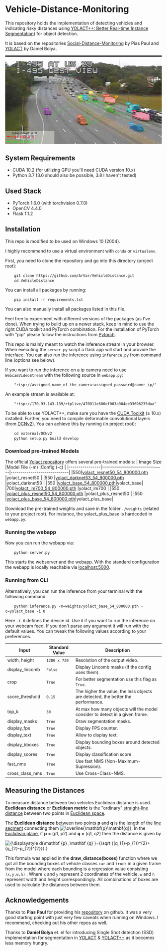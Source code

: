 # Vehicle-Distance-Monitoring

This repository holds the implementation of detecting vehicles and indicating risky distances using  [YOLACT++: Better Real-time Instance Segmentation](https://arxiv.org/abs/1912.06218)) for object detection.

It is based on the repositories [Social-Distance-Monitoring](https://github.com/paul-pias/Social-Distance-Monitoring) by Pias Paul and [YOLACT](https://github.com/dbolya/yolact) by Daniel Bolya.

![image info](./data/output.gif)

## System Requirements

- CUDA 10.2 (for utilizing GPU you'll need CUDA version 10.x)
- Python 3.7 (3.6 should also be possible, 3.8 I haven't tested)

## Used Stack

- PyTorch 1.6.0 (with torchvision 0.7.0)
- OpenCV 4.4.0
- Flask 1.1.2

## Installation

This repo is modified to be used on Windows 10 (2004).

I highly recommend to use a virtual environment with `conda` or `virtualenv`.

First, you need to clone the repository and go into this directory (project root):

```console
    git clone https://github.com/ArVar/VehicleDistance.git
    cd VehicleDistance
```

You can install all packages by running:

```console
    pip install -r requirements.txt
```

You can also manually install all packages listed in this file.

Feel free to experiment with different versions of the packages (as I've done).
When trying to build up on a newer stack, keep in mind to use the right CUDA toolkit and PyTorch combination.
For the installation of PyTorch with "pip" please follow the instructions from [Pytorch](https://pytorch.org/).

This repo is mainly meant to watch the inference stream in your browser. When executing the `server.py` script a flask app will start and provide the interface.
You can also run the inference using `inference.py` from command line (options see below).

If you want to run the inference on a ip camera need to use `WebcamVideoStream` with the following source in `webapp.py`:

```console
    "rtsp://assigned_name_of_the_camera:assigned_password@camer_ip/"
```

An example stream is available at:

```console
    "rtsp://170.93.143.139/rtplive/470011e600ef003a004ee33696235daa"
```

To be able to use YOLACT++, make sure you have the [CUDA Toolkit](https://developer.nvidia.com/cuda-toolkit) ($\geq$ 10.x) installed. Further, you need to compile deformable convolutional layers (from [DCNv2](https://github.com/CharlesShang/DCNv2/tree/pytorch_1.0)). You can achieve this by running (in project root):

```console
    cd external/DCNv2
    python setup.py build develop
```

### Download pre-trained Models

The official [Yolact repository](https://github.com/dbolya/yolact) offers several pre-trained models:
|    Image Size            |Model File (-m)                       |Config (-c)                   |
|----------------|-------------------------------|-----------------------------|
|550|[yolact_resnet50_54_800000.pth](https://drive.google.com/file/d/1yp7ZbbDwvMiFJEq4ptVKTYTI2VeRDXl0/view?usp=sharing)            |yolact_resnet50            |
|550          |[yolact_darknet53_54_800000.pth](https://drive.google.com/file/d/1dukLrTzZQEuhzitGkHaGjphlmRJOjVnP/view?usp=sharing)           |yolact_darknet53            |
|550          |[yolact_base_54_800000.pth](https://drive.google.com/file/d/1UYy3dMapbH1BnmtZU4WH1zbYgOzzHHf_/view?usp=sharing)|yolact_base|
|700|[yolact_im700_54_800000.pth](https://drive.google.com/file/d/1lE4Lz5p25teiXV-6HdTiOJSnS7u7GBzg/view?usp=sharing)            |yolact_im700            |
|550         |[yolact_plus_resnet50_54_800000.pth](https://drive.google.com/file/d/1ZPu1YR2UzGHQD0o1rEqy-j5bmEm3lbyP/view?usp=sharing)            |yolact_plus_resnet50            |
|550          |[yolact_plus_base_54_800000.pth](https://drive.google.com/file/d/15id0Qq5eqRbkD-N3ZjDZXdCvRyIaHpFB/view?usp=sharing)|yolact_plus_base|

Download the pre-trained weights and save in the folder `./weights` (related to your project root). For instance, the yolact_plus_base is hardcoded in `webapp.py`.

### Running the webapp

Now you can run the webapp via:

```console
    python server.py
```

This starts the webserver and the webapp. With the standard configuration the webapp is locally reachable via [localhost:5000](http://localhost:5000).

### Running from CLI

Alternatively, you can run the inference from your terminal with the following command:

```console
    python inference.py -m=weights/yolact_base_54_800000.pth -c=yolact_base -i 0
```

Here `-i 0` defines the device id. Use `0` if you want to run the inference on your webcam feed. If you don't parse any argument it will run with the default values. You can tweak the following values according to your preferences.

|Input              |Standard Value |Description                  |
|-------------------|---------------|-----------------------------|
|width, height      |`1280 x 720`   | Resolution of the output video.
|display_lincomb    |`False`        | Display Lincomb masks (if the config uses them).
|crop               |`True`         | For better segmentation use this flag as `True`.
|score_threshold    |`0.15`         | The higher the value, the less objects are detected, the better the performance.
|top_k              |`30`           | At max how many objects will the model consider to detect in a given frame.
|display_masks      |`True`         | Draw segmentation masks.
|display_fps        |`True`         | Display FPS counter.
|display_text       |`True`         | Allow to display text.
|display_bboxes     |`True`         | Display bounding boxes around detected objects.
|display_scores     |`True`         | Display classification score.
|fast_nms           |`True`         | Use fast NMS (Non-Maximum-Supression).
|cross_class_nms    |`True`         | Use Cross-Class-NMS.

## Measuring the Distances

To measure distance between two vehicles Euclidean distance is used. **Euclidean distance** or **Euclidean metric** is the "ordinary" [straight-line](https://en.wikipedia.org/wiki/Straight_line "Straight line")  [distance](https://en.wikipedia.org/wiki/Distance "Distance") between two points in [Euclidean space](https://en.wikipedia.org/wiki/Euclidean_space "Euclidean space").

The **Euclidean distance** between two points **p** and **q** is the length of the [line segment](https://en.wikipedia.org/wiki/Line_segment "Line segment") connecting them ![\overline{\mathbf{p}\mathbf{q}}](https://wikimedia.org/api/rest_v1/media/math/render/svg/6d397a90d8e00a9fbb6e7eb908cda31009fde6ee).
In the [Euclidean plane](https://en.wikipedia.org/wiki/Euclidean_plane "Euclidean plane"), if **p** = (p1, p2) and **q** = (q1, q2) then the distance is given by

![{\displaystyle d(\mathbf {p} ,\mathbf {q} )={\sqrt {(q_{1}-p_{1})^{2}+(q_{2}-p_{2})^{2}}}.}](https://wikimedia.org/api/rest_v1/media/math/render/svg/4febdae84cbc320c19dd13eac5060a984fd438d8)

This formula was applied in the **draw_distance(boxes)** function where we got all the bounding boxes of vehicle classes `car` and `truck` in a given frame from the model where each bounding is a regression value consisting `(x,y,w,h)` . Where `x` and `y` represent 2 coordinates of the vehicle. `w` and `h` represent width and height correspondingly. All combinations of boxes are used to calculate the distances between them.

## Acknowledgements

Thanks to **Pias Paul** for providing his [repository](https://github.com/paul-pias/Social-Distance-Monitoring) on github. It was a very good starting point with just very few caveats when running on Windows. I recommend, checking out his other repos as well.

Thanks to **Daniel Bolya** et. el for introducing Single Shot detection (SSD) implementation for segmentation in  [YOLACT](https://arxiv.org/abs/1904.02689) & [YOLACT++](https://arxiv.org/abs/1912.06218) as it becomes less memory hungry.
